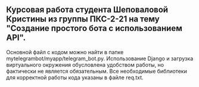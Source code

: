 Курсовая работа студента Шеповаловой Кристины из группы ПКС-2-21 на тему "Создание простого бота с использованием API".
-
Основной файл с кодом можно найти в папке mytelegrambot/myapp/telegram_bot.py. Использование Django и загрузка виртуального окружения обусловлена удобством работы, но фактически не является обязательным. Все необходимые библиотеки для корректной работы кода указаны в файле req.txt.
